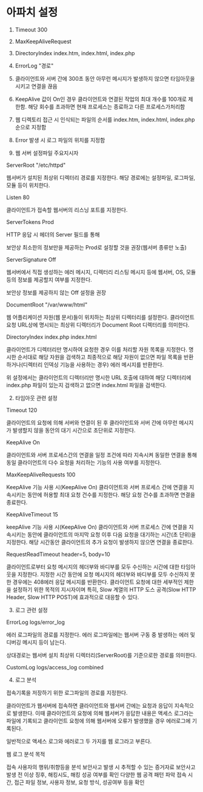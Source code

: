 # 아파치 설정

1. Timeout 300
2. MaxKeepAliveRequest
3. DirectoryIndex index.htm, index.html, index.php
4. ErrorLog "경로"


1. 클라이언트와 서버 간에 300초 동안 아무런 메시지가 발생하지 않으면 타임아웃을 시키고 연결을 끊음
2. KeepAlive 값이 On인 경우 클라이언트와 연결된 작업의 최대 개수를 100개로 제한함. 
해당 회수를 초과하면 현재 프로세스는 종료하고 다른 프로세스가처리함
3. 웹 디렉토리 접근 시 인식되는 파일의 순서를 index.htm, index.html, index.php 순으로 지정함
4. Error 발생 시 로그 파일의 위치를 지정함

1. 웹 서버 설정파일 주요지시자

ServerRoot "/etc/httpd"

웹서버가 설치된 최상위 디렉터리 경로를 지정한다. 해당 경로에는 설정파일, 로그파일, 모듈 등이 위치한다.

Listen 80

클라이언트가 접속할 웹서버의 리스닝 포트를 지정한다.

ServerTokens Prod

HTTP 응답 시 헤더의 Server 필드를 통해

보안상 최소한의 정보만을 제공하는 Prod로 설정할 것을 권장(웹서버 종류만 노출)

ServerSignature Off

웹서버에서 직접 생성하는 에러 메시지, 디렉터리 리스팅 메시지 등에 웹서버, OS, 모듈 등의 정보를 제공할지 여부를 지정한다.

보안상 정보를 제공하지 않는 Off 설정을 권장

DocumentRoot "/var/www/html"

웹 어플리케이션 자원(웹 문서)들이 위치하는 최상위 디렉터리를 설정한다.
클라이언트 요청 URL상에 명시되는 최상위 디렉터리가 Document Root 디렉터리를 의미한다.

DirectoryIndex index.php index.html

클라이언트가 디렉터리만 명시하여 요청한 경우 이를 처리할 자원 목록을 지정한다.
명시한 순서대로 해당 자원을 검색하고 최종적으로 해당 자원이 없으면 파일 목록을 반환하거나(디렉터리 인덱싱 기능을 사용하는 경우) 에러 메시지를 반환한다.

위 설정에서는 클라이언트의 디렉터리만 명시한 URL 호출에 대하여 해당 디렉터리에 index.php 파일이 있는지 검색하고 없으면 index.html 파일을 검색한다.

2. 타임아웃 관련 설정

Timeout 120

클라이언트의 요청에 의해 서버와 연결이 된 후 클라이언트와 서버 간에 아무런 메시지가 발생할지 않을 동안의 대기 시간으로 초단위로 지정한다.

KeepAlive On

클라이언트와 서버 프로세스간의 연결을 일정 조건에 따라 지속시켜 동일한 연결을 통해 동일 클라이언트의 다수 요청을 처리하는 기능의 사용 여부를 지정한다.

MaxKeepAliveRequests 100

KeepAlive 기능 사용 시(KeepAlive On) 클라이언트와 서버 프로세스 간에 연결을 지속시키는 동안에 허용할 최대 요청 건수를 지정한다.
해당 요청 건수를 초과하면 연결을 종료한다.

KeepAliveTimeout 15

keepAlive 기능 사용 시(KeepAlive On) 클라이언트와 서버 프로세스 간에 연결을 지속시키는 동안에 클라이언트의 마지막 요청 이후 다음 요청을 대기하는 시간(초 단위)을 지정한다. 해당 시간동안 클라이언트의 추가 요청이 발생하지 않으면 연결을 종료한다.

RequestReadTimeout header=5, body=10

클라이언트로부터 요청 메시지의 헤더부와 바디부를 모두 수신하는 시간에 대한 타임아웃을 지정한다.
지정한 시간 동안에 요청 메시지의 헤더부와 바디부를 모두 수신하지 못한 경우에는 408에러 응답 메시지를 반환한다.
클라이언트 요청에 대한 세부적인 제한을 설정하기 위한 목적의 지시자이며 특히, Slow 계열의 HTTP 도스 공격(Slow HTTP Header, Slow HTTP POST)에 효과적으로 대응할 수 있다.

3. 로그 관련 설정

ErrorLog logs/error_log

에러 로그파일의 경로를 지정한다. 에러 로그파일에는 웹서버 구동 중 발생하는 에러 및 디버깅 메시지 등이 남는다.

상대경로는 웹서버 설치 최상위 디렉터리(ServerRoot)를 기준으로한 경로를 의미한다.

CustomLog logs/access_log combined

4. 로그 분석

접속기록을 저장하기 위한 로그파일의 경로를 지정한다.

클라이언트가 웹서버에 접속하면 클라이언트와 웹서버 간에는 요청과 응답이 지속적으로 발생한다.
이때 클라이언트의 요청에 의해 웹서버가 응답한 내용은 액세스 로그라는 파일에 기록되고 클라이언트 요청에 의해 웹서버에 오류가 발생했을 경우 에러로그에 기록된다.

일반적으로 액세스 로그와 에러로그 두 가지를 웹 로그라고 부른다.

웹 로그 분석 목적

접속 사용자의 행위/취향등을 분석
보안사고 발생 시 추적할 수 있는 증거자료
보안사고 발생 전 이상 징후, 해킹시도, 해킹 성공 여부를 확인
다양한 웹 공격 패턴 파악
접속 시간, 접근 파일 정보, 사용자 정보, 요청 방식, 성공여부 등을 확인

